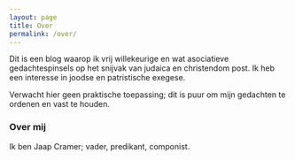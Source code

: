 ```yaml
---
layout: page
title: Over
permalink: /over/
---
```


Dit is een blog waarop ik vrij willekeurige en wat asociatieve gedachtespinsels op het snijvak van judaica en christendom post.
Ik heb een interesse in joodse en patristische exegese.

Verwacht hier geen praktische toepassing; dit is puur om mijn gedachten te ordenen en vast te houden.

### Over mij
Ik ben Jaap Cramer; vader, predikant, componist.